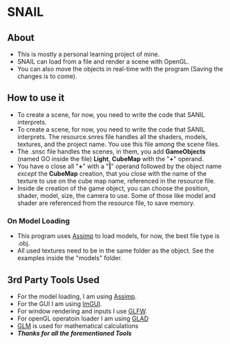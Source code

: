 # SNAIL
## About
* This is mostly a personal learning project of mine. 
* SNAIL can load from a file and render a scene with OpenGL.
* You can also move the objects in real-time with the program (Saving the changes is to come).

## How to use it
* To create a scene, for now, you need to write the code that SANIL interprets. 
* To create a scene, for now, you need to write the code that SANIL interprets. 
The resource.snres file handles all the shaders, models, textures, and the project name. You use this file among the scene files.
* The .snsc file handles the scenes, in them, you add **GameObjects** (named GO inside the file) **Light**, **CubeMap** with the "**+**" operand.
* You have o close all "**+**" with a "**|**" operand followed by the object name *except* the **CubeMap** creation, that you close with the name of the texture to use on the cube map name, referenced in the resource file.
* Inside de creation of the game object, you can choose the position, shader, model, size, the camera to use. Some of those like model and shader are referenced from the resource file, to save memory.

### On Model Loading
* This program uses [Assimp](https://github.com/assimp/assimp) to load models, for now, the best file type is .obj.
* All used textures need to be in the same folder as the object. See the examples inside the "models" folder.

## 3rd Party Tools Used
* For the model loading, I am using [Assimp](https://github.com/assimp/assimp).
* For the GUI I am using [ImGUI](https://github.com/ocornut/imgui).
* For window rendering and inputs I use [GLFW](https://github.com/glfw/glfw).
* For openGL operatoin loader I am using [GLAD](https://github.com/Dav1dde/glad)
* [GLM](https://github.com/g-truc/glm) is used for mathematical calculations
* **_Thanks for all the forementioned Tools_**
